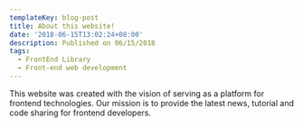 ```yaml
---
templateKey: blog-post
title: About this website!
date: '2018-06-15T13:02:24+08:00'
description: Published on 06/15/2018
tags:
  - FrontEnd Library
  - Front-end web development
---
```

This website was created with the vision of serving as a platform for frontend technologies. Our mission is to provide the latest news, tutorial and  code sharing for frontend developers.
